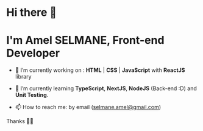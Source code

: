 # Hi there 👋  
# I'm Amel SELMANE, Front-end Developer



- 🔭 I’m currently working on : **HTML** | **CSS** | **JavaScript** with **ReactJS** library
- 🌱 I’m currently learning **TypeScript**, **NextJS**, **NodeJS** (Back-end :D) and **Unit Testing**.

- 📫 How to reach me: by email (selmane.amel@gmail.com)

Thanks 👍🏼

